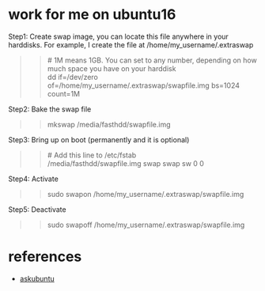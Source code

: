 # work for me on ubuntu16
Step1: Create swap image, you can locate this file anywhere in your harddisks. For example, I create the file at /home/my_username/.extraswap
>> \# 1M means 1GB. You can set to any number, depending on how much space you have on your harddisk  
>> dd if=/dev/zero of=/home/my_username/.extraswap/swapfile.img bs=1024 count=1M

Step2: Bake the swap file
>> mkswap /media/fasthdd/swapfile.img

Step3: Bring up on boot (permanently and it is optional)
>> \# Add this line to /etc/fstab  
>> /media/fasthdd/swapfile.img swap swap sw 0 0

Step4: Activate  
>> sudo swapon /home/my_username/.extraswap/swapfile.img

Step5: Deactivate  
>> sudo swapoff /home/my_username/.extraswap/swapfile.img

# references  
- [askubuntu](https://askubuntu.com/questions/178712/how-to-increase-swap-space)
